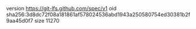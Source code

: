 version https://git-lfs.github.com/spec/v1
oid sha256:3d8dc72f08a181861af578024536abd1943a250580754ed30381b2f9aa45d0f7
size 11270
